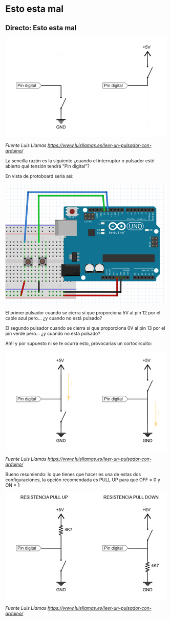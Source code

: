 
# Esto esta mal

## Directo: Esto esta mal

![](/assets/arduino-pulsador-1.png)

_Fuente Luis Llamas https://www.luisllamas.es/leer-un-pulsador-con-arduino/_

La sencilla razón es la siguiente ¿cuando el interruptor o pulsador esté abierto qué tensión tendrá "Pin digital"?

En vista de protoboard sería así:

<img src="img/estomal.png" width="496" height="379" />

El primer pulsador cuando se cierra si que proporciona 5V al pin 12 por el cable azul pero... ¿y cuando no está pulsado?

El segundo pulsador cuando se cierra sí que proporciona 0V al pin 13 por el pin verde pero... ¿y cuando no está pulsado?


Ah!! y por supuesto ni se te ocurra esto, provocarías un cortocircuito:

![](assets/arduino-pulsador-2.png)

_Fuente Luis Llamas https://www.luisllamas.es/leer-un-pulsador-con-arduino/_

Bueno resumiendo: lo que tienes que hacer es una de estas dos configuraciones, la opción recomendada es PULL UP para que OFF = 0 y ON = 1

![](assets/arduino-pulsador-3.png)

_Fuente Luis Llamas https://www.luisllamas.es/leer-un-pulsador-con-arduino/_
